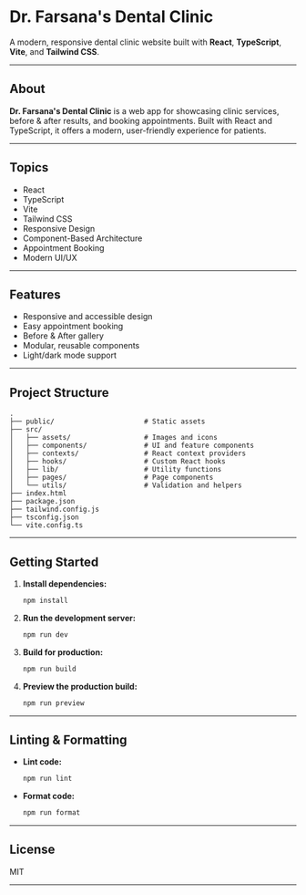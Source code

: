 # Dr. Farsana's Dental Clinic

A modern, responsive dental clinic website built with **React**, **TypeScript**, **Vite**, and **Tailwind CSS**.

---

## About

**Dr. Farsana's Dental Clinic** is a web app for showcasing clinic services, before & after results, and booking appointments. Built with React and TypeScript, it offers a modern, user-friendly experience for patients.

---

## Topics

- React
- TypeScript
- Vite
- Tailwind CSS
- Responsive Design
- Component-Based Architecture
- Appointment Booking
- Modern UI/UX

---

## Features

- Responsive and accessible design
- Easy appointment booking
- Before & After gallery
- Modular, reusable components
- Light/dark mode support

---

## Project Structure

```
.
├── public/                      # Static assets
├── src/
│   ├── assets/                  # Images and icons
│   ├── components/              # UI and feature components
│   ├── contexts/                # React context providers
│   ├── hooks/                   # Custom React hooks
│   ├── lib/                     # Utility functions
│   ├── pages/                   # Page components
│   └── utils/                   # Validation and helpers
├── index.html
├── package.json
├── tailwind.config.js
├── tsconfig.json
└── vite.config.ts
```

---

## Getting Started

1. **Install dependencies:**
   ```sh
   npm install
   ```

2. **Run the development server:**
   ```sh
   npm run dev
   ```

3. **Build for production:**
   ```sh
   npm run build
   ```

4. **Preview the production build:**
   ```sh
   npm run preview
   ```

---

## Linting & Formatting

- **Lint code:**  
  ```sh
  npm run lint
  ```
- **Format code:**  
  ```sh
  npm run format
  ```

---

## License

MIT

---